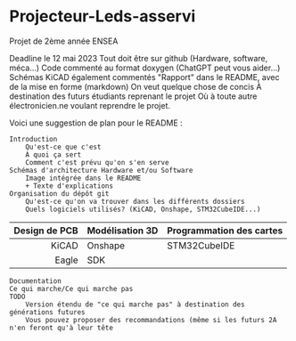 # Projecteur-Leds-asservi
Projet de 2ème année ENSEA

Deadline le 12 mai 2023
 Tout doit être sur github (Hardware, software, méca...)
 Code commenté au format doxygen (ChatGPT peut vous aider...)
        Schémas KiCAD également commentés
    "Rapport" dans le README, avec de la mise en forme (markdown)
        On veut quelque chose de concis
        À destination des futurs étudiants reprenant le projet
        Où à toute autre électronicien.ne voulant reprendre le projet.

Voici une suggestion de plan pour le README :

    Introduction
        Qu'est-ce que c'est
        À quoi ça sert
        Comment c'est prévu qu'on s'en serve
    Schémas d'architecture Hardware et/ou Software
        Image intégrée dans le README
        + Texte d'explications
    Organisation du dépôt git
        Qu'est-ce qu'on va trouver dans les différents dossiers
        Quels logiciels utilisés? (KiCAD, Onshape, STM32CubeIDE...)
        
|Design de PCB |Modélisation 3D | Programmation des cartes|
|-------------:|----------------|-------------------------|
|    KiCAD     |     Onshape    |    STM32CubeIDE         |
|    Eagle     |     SDK        |                         |
       
    Documentation
    Ce qui marche/Ce qui marche pas
    TODO
        Version étendu de "ce qui marche pas" à destination des générations futures
        Vous pouvez proposer des recommandations (même si les futurs 2A n'en feront qu'à leur tête

